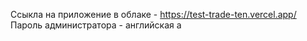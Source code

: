 Ссыкла на приложение в облаке - https://test-trade-ten.vercel.app/
Пароль администратора - английская a
